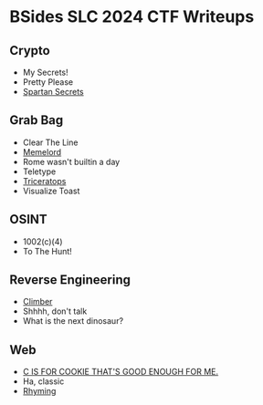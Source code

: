 # BSides SLC 2024 CTF Writeups

## Crypto
- My Secrets!
- Pretty Please
- [Spartan Secrets](./crypto/spartan-secrets/writeup.md)

## Grab Bag
- Clear The Line
- [Memelord](./bag/memelord/writeup.md)
- Rome wasn't builtin a day
- Teletype
- [Triceratops](./bag/triceratops/writeup.md)
- Visualize Toast

## OSINT
- 1002(c)(4)
- To The Hunt!

## Reverse Engineering
- [Climber](./re/climber/writeup.md)
- Shhhh, don't talk
- What is the next dinosaur?

## Web
- [C IS FOR COOKIE THAT'S GOOD ENOUGH FOR ME.](./web/c-is-for-cookie/writeup.md)
- Ha, classic
- [Rhyming](./web/rhyming/writeup.md)
